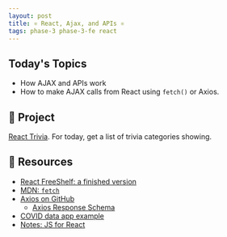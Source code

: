 ```yaml
---
layout: post
title: ⚛ React, Ajax, and APIs ⚛
tags: phase-3 phase-3-fe react
---
```


## Today's Topics

- How AJAX and APIs work
- How to make AJAX calls from React using `fetch()` or Axios.

## 🎯 Project

[React Trivia](https://classroom.github.com/a/z71x927D). For today, get a list of trivia categories showing.

## 🔖 Resources

- [React FreeShelf: a finished version](https://github.com/momentum-team-7/example-react-freeshelf)
- [MDN: `fetch`](https://developer.mozilla.org/en-US/docs/Web/API/Fetch_API)
- [Axios on GitHub](https://github.com/axios/axios)
  - [Axios Response Schema](https://github.com/axios/axios#response-schema)
- [COVID data app example](https://github.com/momentum-team-7/example-react-covid-data)
- [Notes: JS for React](https://github.com/momentumlearn/student-resources/blob/main/articles/js-for-react.md)